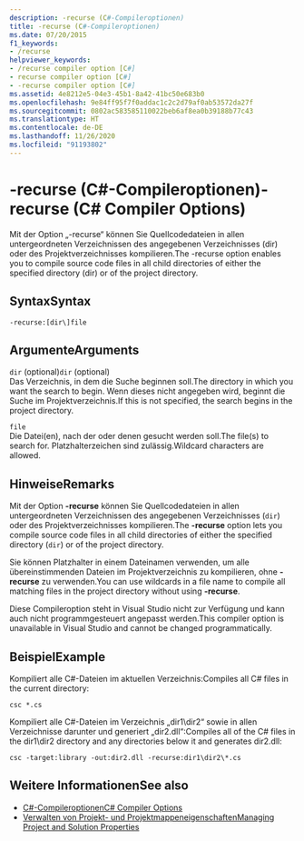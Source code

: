 ```yaml
---
description: -recurse (C#-Compileroptionen)
title: -recurse (C#-Compileroptionen)
ms.date: 07/20/2015
f1_keywords:
- /recurse
helpviewer_keywords:
- /recurse compiler option [C#]
- recurse compiler option [C#]
- -recurse compiler option [C#]
ms.assetid: 4e8212e5-04e3-45b1-8a42-41bc50e683b0
ms.openlocfilehash: 9e84ff95f7f0addac1c2c2d79af0ab53572da27f
ms.sourcegitcommit: 0802ac583585110022beb6af8ea0b39188b77c43
ms.translationtype: HT
ms.contentlocale: de-DE
ms.lasthandoff: 11/26/2020
ms.locfileid: "91193802"
---
```

# <a name="-recurse-c-compiler-options"></a><span data-ttu-id="29863-103">-recurse (C#-Compileroptionen)</span><span class="sxs-lookup"><span data-stu-id="29863-103">-recurse (C# Compiler Options)</span></span>

<span data-ttu-id="29863-104">Mit der Option „-recurse“ können Sie Quellcodedateien in allen untergeordneten Verzeichnissen des angegebenen Verzeichnisses (dir) oder des Projektverzeichnisses kompilieren.</span><span class="sxs-lookup"><span data-stu-id="29863-104">The -recurse option enables you to compile source code files in all child directories of either the specified directory (dir) or of the project directory.</span></span>  
  
## <a name="syntax"></a><span data-ttu-id="29863-105">Syntax</span><span class="sxs-lookup"><span data-stu-id="29863-105">Syntax</span></span>  
  
```console  
-recurse:[dir\]file  
```  
  
## <a name="arguments"></a><span data-ttu-id="29863-106">Argumente</span><span class="sxs-lookup"><span data-stu-id="29863-106">Arguments</span></span>  

 <span data-ttu-id="29863-107">`dir` (optional)</span><span class="sxs-lookup"><span data-stu-id="29863-107">`dir` (optional)</span></span>  
 <span data-ttu-id="29863-108">Das Verzeichnis, in dem die Suche beginnen soll.</span><span class="sxs-lookup"><span data-stu-id="29863-108">The directory in which you want the search to begin.</span></span> <span data-ttu-id="29863-109">Wenn dieses nicht angegeben wird, beginnt die Suche im Projektverzeichnis.</span><span class="sxs-lookup"><span data-stu-id="29863-109">If this is not specified, the search begins in the project directory.</span></span>  
  
 `file`  
 <span data-ttu-id="29863-110">Die Datei(en), nach der oder denen gesucht werden soll.</span><span class="sxs-lookup"><span data-stu-id="29863-110">The file(s) to search for.</span></span> <span data-ttu-id="29863-111">Platzhalterzeichen sind zulässig.</span><span class="sxs-lookup"><span data-stu-id="29863-111">Wildcard characters are allowed.</span></span>  
  
## <a name="remarks"></a><span data-ttu-id="29863-112">Hinweise</span><span class="sxs-lookup"><span data-stu-id="29863-112">Remarks</span></span>  

 <span data-ttu-id="29863-113">Mit der Option **-recurse** können Sie Quellcodedateien in allen untergeordneten Verzeichnissen des angegebenen Verzeichnisses (`dir`) oder des Projektverzeichnisses kompilieren.</span><span class="sxs-lookup"><span data-stu-id="29863-113">The **-recurse** option lets you compile source code files in all child directories of either the specified directory (`dir`) or of the project directory.</span></span>  
  
 <span data-ttu-id="29863-114">Sie können Platzhalter in einem Dateinamen verwenden, um alle übereinstimmenden Dateien im Projektverzeichnis zu kompilieren, ohne **-recurse** zu verwenden.</span><span class="sxs-lookup"><span data-stu-id="29863-114">You can use wildcards in a file name to compile all matching files in the project directory without using **-recurse**.</span></span>  
  
 <span data-ttu-id="29863-115">Diese Compileroption steht in Visual Studio nicht zur Verfügung und kann auch nicht programmgesteuert angepasst werden.</span><span class="sxs-lookup"><span data-stu-id="29863-115">This compiler option is unavailable in Visual Studio and cannot be changed programmatically.</span></span>  
  
## <a name="example"></a><span data-ttu-id="29863-116">Beispiel</span><span class="sxs-lookup"><span data-stu-id="29863-116">Example</span></span>  

 <span data-ttu-id="29863-117">Kompiliert alle C#-Dateien im aktuellen Verzeichnis:</span><span class="sxs-lookup"><span data-stu-id="29863-117">Compiles all C# files in the current directory:</span></span>  
  
```console  
csc *.cs  
```  
  
 <span data-ttu-id="29863-118">Kompiliert alle C#-Dateien im Verzeichnis „dir1\dir2“ sowie in allen Verzeichnisse darunter und generiert „dir2.dll“:</span><span class="sxs-lookup"><span data-stu-id="29863-118">Compiles all of the C# files in the dir1\dir2 directory and any directories below it and generates dir2.dll:</span></span>  
  
```console  
csc -target:library -out:dir2.dll -recurse:dir1\dir2\*.cs  
```  
  
## <a name="see-also"></a><span data-ttu-id="29863-119">Weitere Informationen</span><span class="sxs-lookup"><span data-stu-id="29863-119">See also</span></span>

- [<span data-ttu-id="29863-120">C#-Compileroptionen</span><span class="sxs-lookup"><span data-stu-id="29863-120">C# Compiler Options</span></span>](./index.md)
- [<span data-ttu-id="29863-121">Verwalten von Projekt- und Projektmappeneigenschaften</span><span class="sxs-lookup"><span data-stu-id="29863-121">Managing Project and Solution Properties</span></span>](/visualstudio/ide/managing-project-and-solution-properties)
